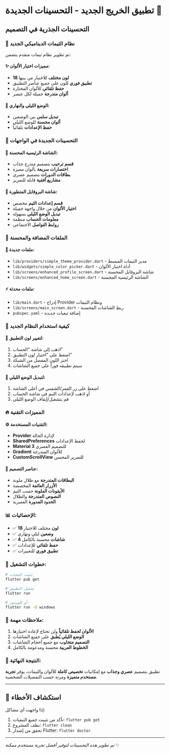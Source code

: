 # تطبيق الخريج الجديد - التحسينات الجديدة 🎨

## التحسينات الجذرية في التصميم

### 🎨 نظام الثيمات الديناميكي الجديد

تم تطوير نظام ثيمات متقدم يتضمن:

#### ✨ **مميزات اختيار الألوان:**
- **18 لون مختلف** للاختيار من بينها
- **تطبيق فوري** للون على جميع عناصر التطبيق
- **حفظ تلقائي** للألوان المختارة
- **ألوان متدرجة** جميلة لكل عنصر

#### 🌙 **الوضع الليلي والنهاري:**
- **تبديل سلس** بين الوضعين
- **ألوان محسنة** للوضع الليلي
- **حفظ الإعدادات** تلقائياً

### 🚀 التحسينات الجديدة في الواجهات

#### 📱 **الشاشة الرئيسية المحسنة:**
- **قسم ترحيب** بتصميم متدرج جذاب
- **اختصارات سريعة** بألوان مميزة
- **بطاقات الدورات** بتصميم عصري
- **مشاريع أفقية** قابلة للتمرير

#### 👤 **شاشة البروفايل المتطورة:**
- **قسم إعدادات الثيم** مخصص
- **اختيار الألوان** من خلال واجهة جميلة
- **تبديل الوضع الليلي** بسهولة
- **معلومات الحساب** منظمة
- **روابط التواصل** الاجتماعي

### 🔧 الملفات المضافة والمحسنة

#### 📁 **ملفات جديدة:**
- `lib/providers/simple_theme_provider.dart` - مدير الثيمات المبسط
- `lib/widgets/simple_color_picker.dart` - أداة اختيار الألوان
- `lib/screens/enhanced_profile_screen.dart` - شاشة البروفايل المحسنة
- `lib/screens/enhanced_home_screen.dart` - الشاشة الرئيسية المحسنة

#### ⚡ **ملفات محدثة:**
- `lib/main.dart` - إدراج Provider ونظام الثيمات
- `lib/screens/main_screen.dart` - ربط الشاشات المحسنة
- `pubspec.yaml` - إضافة تبعيات جديدة

### 🎯 كيفية استخدام النظام الجديد

#### 🌈 **لتغيير لون التطبيق:**
1. اذهب إلى شاشة "الحساب"
2. اضغط على "اختيار لون التطبيق"
3. اختر اللون المفضل من الشبكة
4. سيتم تطبيقه فوراً على جميع الشاشات

#### 🌙 **لتبديل الوضع الليلي:**
1. اضغط على زر القمر/الشمس في أعلى الشاشة
2. أو اذهب لإعدادات الثيم في شاشة الحساب
3. قم بتشغيل/إيقاف الوضع الليلي

### 🔥 المميزات التقنية

#### ⚙️ **التقنيات المستخدمة:**
- **Provider** لإدارة الحالة
- **SharedPreferences** لحفظ الإعدادات
- **Material 3** للتصميم العصري
- **Gradient** للألوان المتدرجة
- **CustomScrollView** للتمرير المحسن

#### 🎨 **عناصر التصميم:**
- **البطاقات المتدرجة** مع ظلال ملونة
- **الأزرار العائمة** المخصصة
- **الأيقونات الملونة** حسب الثيم
- **النصوص المتدرجة** والظلال
- **الحدود المدورة** العصرية

### 📊 **الإحصائيات:**
- ✅ **18 لون** مختلف للاختيار
- ✅ **وضعين** ليلي ونهاري
- ✅ **4 شاشات** محسنة بالكامل
- ✅ **حفظ تلقائي** للإعدادات
- ✅ **تطبيق فوري** للتغييرات

### 🚀 **خطوات التشغيل:**

```bash
# تثبيت التبعيات
flutter pub get

# تشغيل التطبيق
flutter run

# أو للويندوز
flutter run -d windows
```

### 📝 **ملاحظات مهمة:**

1. **الألوان تُحفظ تلقائياً** ولن تحتاج لإعادة اختيارها
2. **الوضع الليلي يُطبق** على جميع الشاشات
3. **التصميم متجاوب** مع جميع أحجام الشاشات
4. **الخطوط العربية** محسنة ومدعومة بالكامل

### 🎉 **النتيجة النهائية:**

تطبيق بتصميم **عصري وجذاب** مع إمكانيات **تخصيص كاملة** للألوان والثيمات، يوفر **تجربة مستخدم متميزة** ومرنة حسب التفضيلات الشخصية.

---

## 🔧 استكشاف الأخطاء

إذا واجهت أي مشاكل:

1. تأكد من تثبيت جميع التبعيات: `flutter pub get`
2. نظف المشروع: `flutter clean`
3. تحقق من إصدار Flutter: `flutter doctor`

---

*تم تطوير هذه التحسينات لتوفير أفضل تجربة مستخدم ممكنة* ✨

